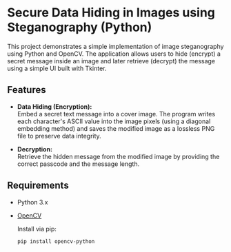 
# Secure Data Hiding in Images using Steganography (Python)

This project demonstrates a simple implementation of image steganography using Python and OpenCV. The application allows users to hide (encrypt) a secret message inside an image and later retrieve (decrypt) the message using a simple UI built with Tkinter.

## Features

- **Data Hiding (Encryption):**  
  Embed a secret text message into a cover image. The program writes each character's ASCII value into the image pixels (using a diagonal embedding method) and saves the modified image as a lossless PNG file to preserve data integrity.

- **Decryption:**  
  Retrieve the hidden message from the modified image by providing the correct passcode and the message length.

## Requirements

- Python 3.x
- [OpenCV](https://pypi.org/project/opencv-python/)

  Install via pip:  
  ```bash
  pip install opencv-python

